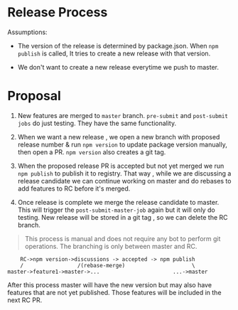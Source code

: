 # Release Process

Assumptions:

- The version of the release is determined by package.json. When `npm publish` is called, It tries to create a new release with that version.

- We don't want to create a new release everytime we push to master.

# Proposal
1) New features are merged to `master` branch. `pre-submit` and `post-submit jobs` do just testing. They have the same functionality.

2) When we want a new release , we open a new branch with proposed release number & run `npm version` to update package version manually, then open a PR. `npm version` also creates a git tag.

3) When the proposed release PR is accepted but not yet merged we run `npm publish` to publish it to registry. That way , while we are discussing a release candidate we can continue working on master and do rebases to add features to RC before it's merged.

4) Once release is complete we merge the release candidate to master. This will trigger the `post-submit-master-job` again but it will only do testing. New release will be stored in a git tag , so we can delete the RC branch.

> This process is manual and does not require any bot to perform git operations. The branching is only between master and RC.

```
    RC->npm version->discussions -> accepted -> npm publish
    /                 /(rebase-merge)                     \
master->feature1->master->...                       ...->master
 ```

After this process master will have the new version but may also have features that are not yet published. Those features will be included in the next RC PR. 